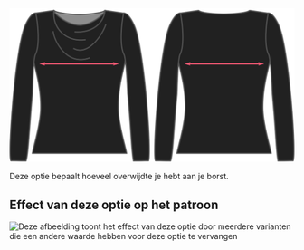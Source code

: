 ![De optie voor overwijdte borst bij Diana](./chestease.svg)

Deze optie bepaalt hoeveel overwijdte je hebt aan je borst.

## Effect van deze optie op het patroon

![Deze afbeelding toont het effect van deze optie door meerdere varianten die een andere waarde hebben voor deze optie te vervangen](diana\_chestease\_sample.svg "Effect van deze optie op het patroon")
